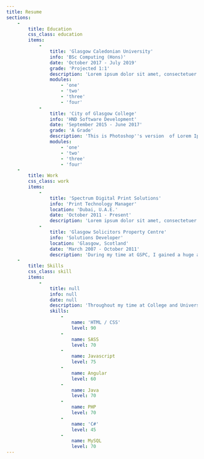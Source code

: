 ```yaml
---
title: Resume
sections:
    -
        title: Education
        css_class: education
        items:
            -
                title: 'Glasgow Caledonian University'
                info: 'BSc Computing (Hons)'
                date: 'October 2017 - July 2019'
                grade: 'Projected 1:1'
                description: 'Lorem ipsum dolor sit amet, consectetuer adipiscing elit. Aenean commodo ligula eget dolor. Aenean massa. Cum sociis natoque penatibus et magnis dis parturient montes, nascetur ridiculus mus. Donec quam felis, ultricies nec, pellentesque eu, pretium quis, sem. Nulla consequat massa quis enim. Donec pede justo, fringilla vel, aliquet nec, vulputate eget, arcu. Nullam dictum felis eu pede mollis pretium.'
                modules:
                    - 'one'
                    - 'two'
                    - 'three'
                    - 'four'
            -
                title: 'City of Glasgow College'
                info: 'HND Software Development'
                date: 'September 2015 - June 2017'
                grade: 'A Grade'
                description: 'This is Photoshop''s version  of Lorem Ipsum. Proin gravida nibh vel velit auctor aliquet. Aenean sollicitudin, lorem quis bibendum auctor, nisi elit consequat ipsum, nec sagittis sem nibh id elit. Duis sed odio sit amet nibh vulputate cursus a sit amet mauris. Morbi accumsan ipsum velit. Nam nec tellus a odio tincidunt auctor a ornare odio. Sed non  mauris vitae erat'
                modules:
                    - 'one'
                    - 'two'
                    - 'three'
                    - 'four'
    -
        title: Work
        css_class: work
        items:
            -
                title: 'Spectrum Digital Print Solutions'
                info: 'Print Technology Manager'
                location: 'Dubai, U.A.E.'
                date: 'October 2011 - Present'
                description: 'Lorem ipsum dolor sit amet, consectetuer adipiscing elit. Aenean commodo ligula eget dolor. Aenean massa. Cum sociis natoque penatibus et magnis dis parturient montes, nascetur ridiculus mus. Donec quam felis, ultricies nec, pellentesque eu, pretium quis, sem. Nulla consequat massa quis enim. Donec pede justo, fringilla vel, aliquet nec, vulputate eget, arcu. Nullam dictum felis eu pede mollis pretium.'
            -
                title: 'Glasgow Solicitors Property Centre'
                info: 'Solutions Developer'
                location: 'Glasgow, Scotland'
                date: 'March 2007 - October 2011'
                description: 'During my time at GSPC, I gained a huge amount of knowledge and experience whilst working across many different functions. Based in the Web2Print Department, I specialised in designing and developing XML variable data templates for use within our online ordering system. This allowed end-users to customize and order printed sales and marketing collateral directly in their browsers.'
    -
        title: Skills
        css_class: skill
        items:
            -
                title: null
                info: null
                date: null
                description: 'Throughout my time at College and University, I''ve had the opportunity to grow and build upon by existing skill set. I am constantly learning and evolving my skill set based on industry trends and enjoy taking online courses and building small personal projects to keep my knowledge fresh. Below is a brief snapshot of some of the tools and technologies I have worked with recently.'
                skills:
                    -
                        name: 'HTML / CSS'
                        level: 90
                    -
                        name: SASS
                        level: 70
                    -
                        name: Javascript
                        level: 75
                    -
                        name: Angular
                        level: 60
                    -
                        name: Java
                        level: 70
                    -
                        name: PHP
                        level: 70
                    -
                        name: 'C#'
                        level: 45
                    -
                        name: MySQL
                        level: 70
---
```


